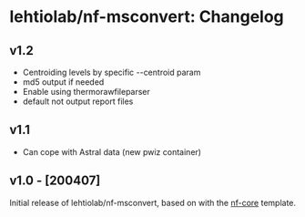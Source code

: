 # lehtiolab/nf-msconvert: Changelog

## v1.2
- Centroiding levels by specific --centroid param
- md5 output if needed
- Enable using thermorawfileparser
- default not output report files

## v1.1
- Can cope with Astral data (new pwiz container)

## v1.0 - [200407]
Initial release of lehtiolab/nf-msconvert, based on with the [nf-core](http://nf-co.re/) template.
